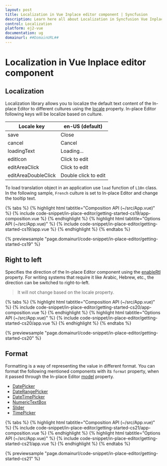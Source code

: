 ```yaml
---
layout: post
title: Localization in Vue Inplace editor component | Syncfusion
description: Learn here all about Localization in Syncfusion Vue Inplace editor component of Syncfusion Essential JS 2 and more.
control: Localization 
platform: ej2-vue
documentation: ug
domainurl: ##DomainURL##
---
```


# Localization in Vue Inplace editor component

## Localization

Localization library allows you to localize the default text content of the In-place Editor to different cultures using the [locale](https://ej2.syncfusion.com/vue/documentation/api/inplace-editor/#locale) property. In-place Editor following keys will be localize based on culture.

| Locale key | en-US (default) |
|------|------|
| save | Close |
| cancel | Cancel |
| loadingText | Loading... |
| editIcon | Click to edit |
| editAreaClick | Click to edit |
| editAreaDoubleClick | Double click to edit |

To load translation object in an application use `load` function of `L10n` class. In the following sample, `French` culture is set to In-place Editor and change the tooltip text.

{% tabs %}
{% highlight html tabtitle="Composition API (~/src/App.vue)" %}
{% include code-snippet/in-place-editor/getting-started-cs19/app-composition.vue %}
{% endhighlight %}
{% highlight html tabtitle="Options API (~/src/App.vue)" %}
{% include code-snippet/in-place-editor/getting-started-cs19/app.vue %}
{% endhighlight %}
{% endtabs %}
        
{% previewsample "page.domainurl/code-snippet/in-place-editor/getting-started-cs19" %}

## Right to left

Specifies the direction of the In-place Editor component using the [enableRtl](https://ej2.syncfusion.com/vue/documentation/api/inplace-editor/#enablertl) property. For writing systems that require it like Arabic, Hebrew, etc., the direction can be switched to right-to-left.

> It will not change based on the locale property.

{% tabs %}
{% highlight html tabtitle="Composition API (~/src/App.vue)" %}
{% include code-snippet/in-place-editor/getting-started-cs20/app-composition.vue %}
{% endhighlight %}
{% highlight html tabtitle="Options API (~/src/App.vue)" %}
{% include code-snippet/in-place-editor/getting-started-cs20/app.vue %}
{% endhighlight %}
{% endtabs %}
        
{% previewsample "page.domainurl/code-snippet/in-place-editor/getting-started-cs20" %}

## Format

Formatting is a way of representing the value in different format. You can format the following mentioned components with its `format` property, when it passed through the In-place Editor [model](https://ej2.syncfusion.com/vue/documentation/api/inplace-editor/#model) property.

* [DatePicker](https://ej2.syncfusion.com/vue/documentation/datepicker/date-format/)
* [DateRangePicker](https://ej2.syncfusion.com/vue/documentation/daterangepicker/globalization/#customize-the-date-format)
* [DateTimePicker](https://ej2.syncfusion.com/vue/documentation/api/datetimepicker/#timeformat)
* [NumericTextBox](https://ej2.syncfusion.com/vue/documentation/numerictextbox/formats/)
* [Slider](https://ej2.syncfusion.com/vue/documentation/range-slider/format/)
* [TimePicker](https://ej2.syncfusion.com/vue/documentation/api/timepicker/#format)

{% tabs %}
{% highlight html tabtitle="Composition API (~/src/App.vue)" %}
{% include code-snippet/in-place-editor/getting-started-cs21/app-composition.vue %}
{% endhighlight %}
{% highlight html tabtitle="Options API (~/src/App.vue)" %}
{% include code-snippet/in-place-editor/getting-started-cs21/app.vue %}
{% endhighlight %}
{% endtabs %}
        
{% previewsample "page.domainurl/code-snippet/in-place-editor/getting-started-cs21" %}